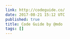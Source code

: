 ```yaml
---
link: http://codeguide.co/
date: 2017-08-21 15:12 UTC
published: true
title: Code Guide by @mdo
tags: []
---
```



